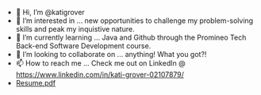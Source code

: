 - 👋 Hi, I’m @katigrover
- 👀 I’m interested in ... new opportunities to challenge my problem-solving skills and peak my inquistive nature.
- 🌱 I’m currently learning ... Java and Github through the Promineo Tech Back-end Software Development course. 
- 💞️ I’m looking to collaborate on ... anything! What you got?!
- 📫 How to reach me ... Check me out on LinkedIn @ https://www.linkedin.com/in/kati-grover-02107879/
- [Resume.pdf](https://github.com/katigrover/katigrover/files/10739367/Resume.pdf)

<!---
katigrover/katigrover is a ✨ special ✨ repository because its `README.md` (this file) appears on your GitHub profile.
You can click the Preview link to take a look at your changes.
--->
